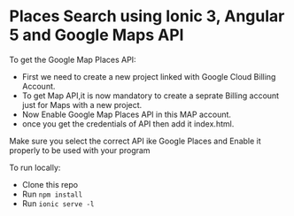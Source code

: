 # Places Search using Ionic 3, Angular 5 and Google Maps API

To get the Google Map Places API:
* First we need to create a new project linked with Google Cloud Billing Account.
* To get Map API,it is now mandatory to create a seprate Billing account just for Maps with a new project.
* Now Enable Google Map Places API in this MAP account.
* once you get the credentials of API then add it index.html.

Make sure you select the correct API ike Google Places and Enable it properly to be used with your program


To run locally:

* Clone this repo
* Run `npm install`
* Run `ionic serve -l`
